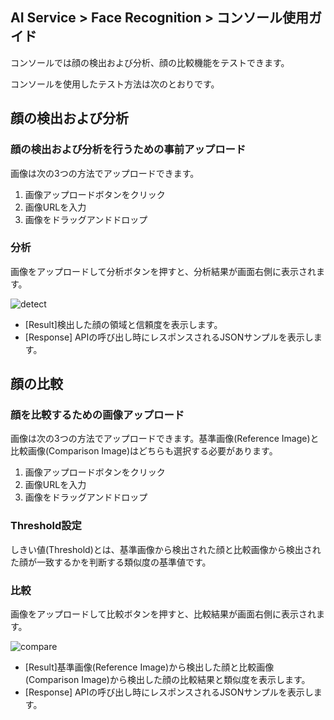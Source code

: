 ## AI Service > Face Recognition > コンソール使用ガイド

コンソールでは顔の検出および分析、顔の比較機能をテストできます。

コンソールを使用したテスト方法は次のとおりです。

## 顔の検出および分析

### 顔の検出および分析を行うための事前アップロード
画像は次の3つの方法でアップロードできます。
1. 画像アップロードボタンをクリック
2. 画像URLを入力
3. 画像をドラッグアンドドロップ

### 分析
画像をアップロードして分析ボタンを押すと、分析結果が画面右側に表示されます。

![detect](http://static.toastoven.net/prod_facerecognition/FR_detect_jp_v2.png)

* [Result]検出した顔の領域と信頼度を表示します。
* [Response] APIの呼び出し時にレスポンスされるJSONサンプルを表示します。


## 顔の比較

### 顔を比較するための画像アップロード
画像は次の3つの方法でアップロードできます。基準画像(Reference Image)と比較画像(Comparison Image)はどちらも選択する必要があります。
1. 画像アップロードボタンをクリック
2. 画像URLを入力
3. 画像をドラッグアンドドロップ

### Threshold設定
しきい値(Threshold)とは、基準画像から検出された顔と比較画像から検出された顔が一致するかを判断する類似度の基準値です。

### 比較
画像をアップロードして比較ボタンを押すと、比較結果が画面右側に表示されます。

![compare](http://static.toastoven.net/prod_facerecognition/FR_compare_jp_v2.png)

* [Result]基準画像(Reference Image)から検出した顔と比較画像(Comparison Image)から検出した顔の比較結果と類似度を表示します。 
* [Response] APIの呼び出し時にレスポンスされるJSONサンプルを表示します。
